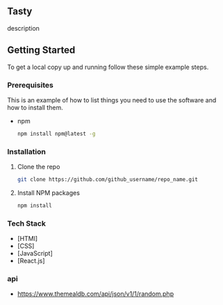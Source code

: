 
## Tasty
<p>description</p>

## Getting Started
To get a local copy up and running follow these simple example steps.

### Prerequisites

This is an example of how to list things you need to use the software and how to install them.
* npm
  ```sh
  npm install npm@latest -g
  ```


### Installation
1. Clone the repo
   ```sh
   git clone https://github.com/github_username/repo_name.git
   ```
2. Install NPM packages
   ```sh
   npm install
   ```

### Tech Stack

- [HTMl]
- [CSS]
- [JavaScript]
- [React.js]
### api
- https://www.themealdb.com/api/json/v1/1/random.php
